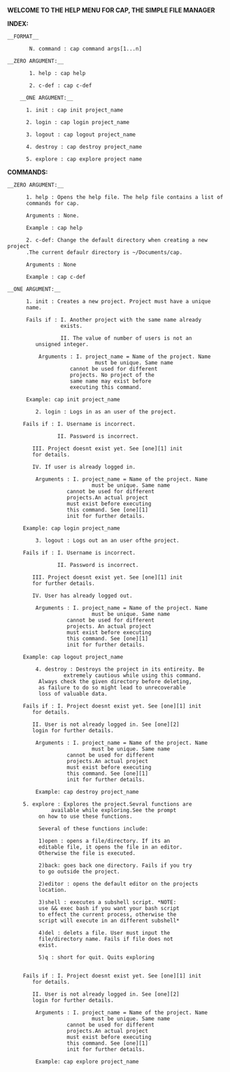 __WELCOME TO THE HELP MENU FOR CAP, THE SIMPLE FILE MANAGER__

__INDEX:__

	__FORMAT__

	       N. command : cap command args[1...n]

	__ZERO ARGUMENT:__
	
	       1. help : cap help

	       2. c-def : cap c-def

        __ONE ARGUMENT:__

	      1. init : cap init project_name
	      
	      2. login : cap login project_name
	      
	      3. logout : cap logout project_name
	      
	      4. destroy : cap destroy project_name

	      5. explore : cap explore project name
	      
__COMMANDS:__

	__ZERO ARGUMENT:__

	      1. help : Opens the help file. The help file contains a list of
	      commands for cap.

	      Arguments : None.

	      Example : cap help

	      2. c-def: Change the default directory when creating a new project
	      .The current defaulr directory is ~/Documents/cap.

	      Arguments : None

	      Example : cap c-def

	__ONE ARGUMENT:__

	      1. init : Creates a new project. Project must have a unique
	      name.

	      Fails if : I. Another project with the same name already
	      	       	 exists.
	      
	      	       	 II. The value of number of users is not an
			 unsigned integer.

              Arguments : I. project_name = Name of the project. Name
	      		     		    must be unique. Same name
					    cannot be used for different
					    projects. No project of the
					    same name may exist before
					    executing this command.

	      Example: cap init project_name

             2. login : Logs in as an user of the project.

	     Fails if : I. Username is incorrect.

	     	      	II. Password is incorrect.

			III. Project doesnt exist yet. See [one][1] init
			for details.

			IV. If user is already logged in.

             Arguments : I. project_name = Name of the project. Name
	      		     		   must be unique. Same name
					   cannot be used for different
					   projects.An actual project
					   must exist before executing
					   this command. See [one][1]
					   init for further details.

	     Example: cap login project_name

             3. logout : Logs out an an user ofthe project.

	     Fails if : I. Username is incorrect.

	     	      	II. Password is incorrect.

			III. Project doesnt exist yet. See [one][1] init
			for further details.

			IV. User has already logged out.

             Arguments : I. project_name = Name of the project. Name
	      		     		   must be unique. Same name
					   cannot be used for different
					   projects. An actual project
					   must exist before executing
					   this command. See [one][1]
					   init for further details.

	     Example: cap logout project_name
					   
             4. destroy : Destroys the project in its entireity. Be
	                  extremely cautious while using this command.
			  Always check the given directory before deleting,
			  as failure to do so might lead to unrecoverable
			  loss of valuable data.

	     Fails if : I. Project doesnt exist yet. See [one][1] init
			for details.

			II. User is not already logged in. See [one][2]
			login for further details.

             Arguments : I. project_name = Name of the project. Name
	      		     		   must be unique. Same name
					   cannot be used for different
					   projects.An actual project
					   must exist before executing
					   this command. See [one][1]
					   init for further details.

             Example: cap destroy project_name

	     5. explore : Explores the project.Sevral functions are
	     		  available while exploring.See the prompt
			  on how to use these functions.

			  Several of these functions include:

			  1)open : opens a file/directory. If its an
			  editable file, it opens the file in an editor.
			  Otherwise the file is executed.

			  2)back: goes back one directory. Fails if you try
			  to go outside the project.

			  2)editor : opens the default editor on the projects
			  location.

			  3)shell : executes a subshell script. *NOTE:
			  use && exec bash if you want your bash script
			  to effect the current process, otherwise the
			  script will execute in an different subshell*

			  4)del : delets a file. User must input the
			  file/directory name. Fails if file does not
			  exist.

			  5)q : short for quit. Quits exploring


	     Fails if : I. Project doesnt exist yet. See [one][1] init
			for details.

			II. User is not already logged in. See [one][2]
			login for further details.

             Arguments : I. project_name = Name of the project. Name
	      		     		   must be unique. Same name
					   cannot be used for different
					   projects.An actual project
					   must exist before executing
					   this command. See [one][1]
					   init for further details.

             Example: cap explore project_name